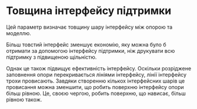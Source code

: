 Товщина інтерфейсу підтримки
====

Цей параметр визначає товщину шару інтерфейсу між опорою та моделлю.

Більш товстий інтерфейс зменшує економію, яку можна було б отримати за допомогою інтерфейсу підтримки, ніж друкувати всю підтримку з підвищеною щільністю.

Однак це також підвищує ефективність інтерфейсу. Оскільки розріджене заповнення опори перекривається лініями інтерфейсу, лінії інтерфейсу трохи провисають. Завдяки створенню кількох інтерфейсних шарів це провисання можна зменшити, що робить поверхню інтерфейсу опори більш рівною. Це, своєю чергою, робить поверхню, що нависає, більш рівною також.

